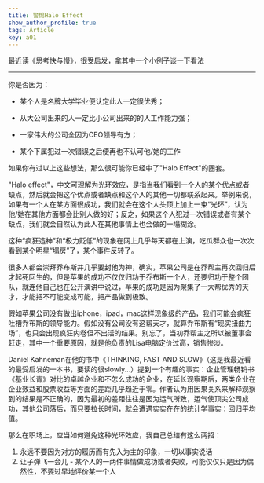```yaml
---
title: 警惕Halo Effect
show_author_profile: true
tags: Article
key: a01
---
```

最近读《思考快与慢》，很受启发，拿其中一个小例子谈一下看法
<!--more-->

--- 

你是否因为：
- 某个人是名牌大学毕业便认定此人一定很优秀；

- 从大公司出来的人一定比小公司出来的的人工作能力强；

- 一家伟大的公司全因为CEO领导有方；

- 某个下属犯过一次错误之后便再也不认可他/她的工作

如果你有过以上这些想法，那么很可能你已经中了"Halo Effect"的圈套。

"Halo effect"，中文可理解为光环效应，是指当我们看到一个人的某个优点或者缺点，然后就会把这个优点或者缺点和这个人的其他一切都联系起来。举例来说，如果有一个人在某方面很成功，我们就会在这个人头顶上加上一束“光环”，认为他/她在其他方面都会比别人做的好；反之，如果这个人犯过一次错误或者有某个缺点，我们就会自然认为此人在其他事情上也会做的一塌糊涂。

这种“疯狂造神”和“极力贬低”的现象在网上几乎每天都在上演，吃瓜群众也一次次看到某个明星“塌房”了，某个事件反转了。

很多人都会崇拜乔布斯并几乎要封他为神，确实，苹果公司是在乔帮主再次回归后才起死回生的，但是苹果的成功不仅仅归功于乔布斯一个人，还要归功于整个团队，就连他自己也在公开演讲中说过，苹果的成功是因为聚集了一大帮优秀的天才，才能把不可能变成可能，把产品做到极致。

假如苹果公司没有做出iphone，ipad，mac这样现象级的产品，我们可能会疯狂吐槽乔布斯的领导能力。假如没有公司没有这帮天才，就算乔布斯有“现实扭曲力场”，也只会出现疯狂内卷但不出活的结果。别忘了，当初乔帮主之所以被董事会赶走，其中一个重要原因，就是他负责的Lisa电脑定价过高，销售惨淡。

Daniel Kahneman在他的书中《THINKING, FAST AND SLOW》（这是我最近看的最受启发的一本书，要读的很slowly...）提到一个有趣的事实：企业管理畅销书《基业长青》对比的卓越企业和不怎么成功的企业，在延长观察期后，两类企业在企业效益和股票收益等方面的差距几乎趋近于零。作者认为用因果关系来解释观察到的结果是不正确的，因为最初的差距往往是因为运气所致，运气使顶尖公司成功，其他公司落后，而只要拉长时间，就会遭遇实实在在的统计学事实：回归平均值。

那么在职场上，应当如何避免这种光环效应，我自己总结有这么两招：
1. 永远不要因为对方的履历而有先入为主的印象，一切以事实说话
2. 让子弹飞一会儿 - 某个人的一两件事情做成功或者失败，可能仅仅只是因为偶然性，不要过早地评价某一个人
